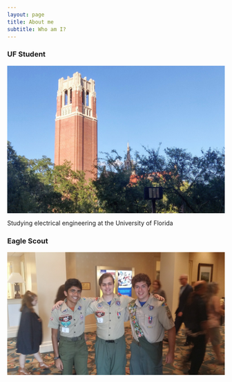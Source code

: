 ```yaml
---
layout: page
title: About me
subtitle: Who am I?
---
```


### UF Student

<img src="/img/century-tower.jpg" alt="Century Tower. Gainesville, FL" align="center"/>

Studying electrical engineering at the University of Florida

### Eagle Scout

<img src="/img/eagle-scout.jpg" alt="" align="center"/>

